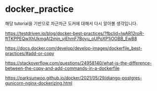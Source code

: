 # docker_practice

해당 tutorial을 기반으로 차근차근 도커에 대해서 다시 알아볼 생각입니다.

https://testdriven.io/blog/docker-best-practices/?fbclid=IwAR12roR-ftTKPPEQwXhUkmgAI2mjn_yjEhmF7Boyu_oUPoXP1jOOBB_EwB8


https://docs.docker.com/develop/develop-images/dockerfile_best-practices/#add-or-copy

https://stackoverflow.com/questions/24958140/what-is-the-difference-between-the-copy-and-add-commands-in-a-dockerfile


https://parksunwoo.github.io/docker/2021/05/29/django-postgres-gunicorn-nginx-dockerizing.html
